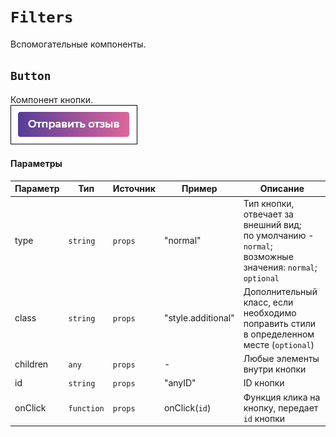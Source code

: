 # `Filters`
Вспомогательные компоненты.<br/>

## `Button`
Компонент кнопки.<br/>
![Button](images/1.png)

#### Параметры
|Параметр|Тип|Источник|Пример|Описание|
|---|---|---|---|---|
|type|`string`|`props`|"normal"|Тип кнопки, отвечает за внешний вид;<br/>по умолчанию - `normal`;<br/>возможные значения: `normal`;<br/>`optional`|
|class|`string`|`props`|"style.additional"|Дополнительный класс, если необходимо поправить стили в определенном месте (`optional`)|
|children|`any`|`props`|-|Любые элементы внутри кнопки|
|id|`string`|`props`|"anyID"|ID кнопки|
|onClick|`function`|`props`|onClick(`id`)|Функция клика на кнопку, передает `id` кнопки|
